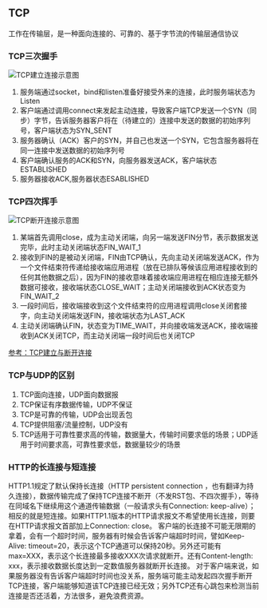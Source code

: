 ## TCP
工作在传输层，是一种面向连接的、可靠的、基于字节流的传输层通信协议
### TCP三次握手
![TCP建立连接示意图](https://images2018.cnblogs.com/blog/1158196/201803/1158196-20180301191116528-1173543278.png)
  1. 服务端通过socket，bind和listen准备好接受外来的连接，此时服务端状态为Listen
  2. 客户端通过调用connect来发起主动连接，导致客户端TCP发送一个SYN（同步）字节，告诉服务器客户将在（待建立的）连接中发送的数据的初始序列号，客户端状态为SYN_SENT
  3. 服务器确认（ACK）客户的SYN，并自己也发送一个SYN，它包含服务器将在同一连接中发送数据的初始序列号
  4. 客户端确认服务的ACK和SYN，向服务器发送ACK，客户端状态ESTABLISHED
  5. 服务器接收ACK,服务器状态ESABLISHED

### TCP四次挥手
![TCP断开连接示意图](https://images2018.cnblogs.com/blog/1158196/201803/1158196-20180301191028587-1027330495.png)
  1. 某端首先调用close，成为主动关闭端，向另一端发送FIN分节，表示数据发送完毕，此时主动关闭端状态FIN_WAIT_1
  2. 接收到FIN的是被动关闭端，FIN由TCP确认，先向主动关闭端发送ACK，作为一个文件结束符传递给接收端应用进程（放在已排队等候该应用进程接收到的任何其他数据之后），因为FIN的接收意味着接收端应用进程在相应连接无额外数据可接收，接收端状态CLOSE_WAIT；主动关闭端接收到ACK状态变为FIN_WAIT_2
  3. 一段时间后，接收端接收到这个文件结束符的应用进程调用close关闭套接字，向主动关闭端发送FIN，接收端状态为LAST_ACK
  4. 主动关闭端确认FIN，状态变为TIME_WAIT，并向接收端发送ACK，接收端接收到ACK关闭TCP，而主动关闭端一段时间后也关闭TCP

[参考：TCP建立与断开连接](https://www.cnblogs.com/dj0325/p/8490293.html)

### TCP与UDP的区别
  1. TCP面向连接，UDP面向数据报
  2. TCP保证有序数据传输，UDP不保证
  3. TCP是可靠的传输，UDP会出现丢包
  4. TCP提供阻塞/流量控制，UDP没有
  5. TCP适用于可靠性要求高的传输，数据量大，传输时间要求低的场景；UDP适用于时间要求高，可靠性要求低，数据量较少的场景
  
### HTTP的长连接与短连接
HTTP1.1规定了默认保持长连接（HTTP persistent connection ，也有翻译为持久连接），数据传输完成了保持TCP连接不断开（不发RST包、不四次握手），等待在同域名下继续用这个通道传输数据（一般请求头有Connection: keep-alive）；相反的就是短连接。如果HTTP1.1版本的HTTP请求报文不希望使用长连接，则要在HTTP请求报文首部加上Connection: close。
客户端的长连接不可能无限期的拿着，会有一个超时时间，服务器有时候会告诉客户端超时时间，譬如Keep-Alive: timeout=20，表示这个TCP通道可以保持20秒。另外还可能有max=XXX，表示这个长连接最多接收XXX次请求就断开。还有Content-length: xxx，表示接收数据长度达到一定数值服务器就断开长连接。
对于客户端来说，如果服务器没有告诉客户端超时时间也没关系，服务端可能主动发起四次握手断开TCP连接，客户端能够知道该TCP连接已经无效；另外TCP还有心跳包来检测当前连接是否还活着，方法很多，避免浪费资源。
